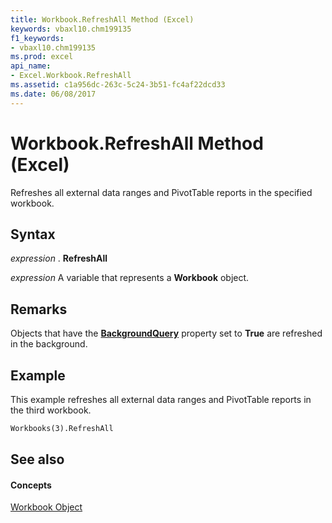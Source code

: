 ```yaml
---
title: Workbook.RefreshAll Method (Excel)
keywords: vbaxl10.chm199135
f1_keywords:
- vbaxl10.chm199135
ms.prod: excel
api_name:
- Excel.Workbook.RefreshAll
ms.assetid: c1a956dc-263c-5c24-3b51-fc4af22dcd33
ms.date: 06/08/2017
---
```



# Workbook.RefreshAll Method (Excel)

Refreshes all external data ranges and PivotTable reports in the specified workbook.


## Syntax

 _expression_ . **RefreshAll**

 _expression_ A variable that represents a **Workbook** object.


## Remarks

Objects that have the  **[BackgroundQuery](pivotcache-backgroundquery-property-excel.md)** property set to **True** are refreshed in the background.


## Example

This example refreshes all external data ranges and PivotTable reports in the third workbook.


```vb
Workbooks(3).RefreshAll
```


## See also


#### Concepts


[Workbook Object](workbook-object-excel.md)

